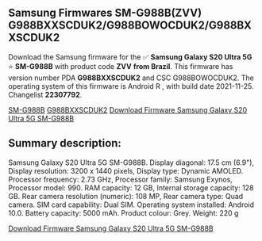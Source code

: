 <h2>Samsung Firmwares SM-G988B(ZVV) G988BXXSCDUK2/G988BOWOCDUK2/G988BXXSCDUK2</h2>
Download the Samsung firmware for the ✅ <strong>Samsung Galaxy S20 Ultra 5G </strong> ⭐ <strong>SM-G988B</strong> with product code <strong>ZVV</strong> <strong> from Brazil</strong>. This firmware has version number PDA <strong>G988BXXSCDUK2</strong> and CSC G988BOWOCDUK2. The operating system of this firmware is Android R , with build date 2021-11-25. Changelist <strong>22307792</strong>.


[SM-G988B](https://samfirm.shop/samsung/model/SM-G988B)
[G988BXXSCDUK2](https://samfirm.shop/samsung/pda/G988BXXSCDUK2)
[Download Firmware Samsung Galaxy S20 Ultra 5G SM-G988B](https://samfirm.shop/samsung/firmware/477510)
<h2>Summary description:</h2>
<p>Samsung Galaxy S20 Ultra 5G SM-G988B. Display diagonal: 17.5 cm (6.9"), Display resolution: 3200 x 1440 pixels, Display type: Dynamic AMOLED. Processor frequency: 2.73 GHz, Processor family: Samsung Exynos, Processor model: 990. RAM capacity: 12 GB, Internal storage capacity: 128 GB. Rear camera resolution (numeric): 108 MP, Rear camera type: Quad camera. SIM card capability: Dual SIM. Operating system installed: Android 10.0. Battery capacity: 5000 mAh. Product colour: Grey. Weight: 220 g</p>


[Download Firmware Samsung Galaxy S20 Ultra 5G SM-G988B](https://samfirm.shop/samsung/firmware/477510)
